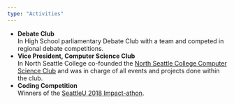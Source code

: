 ```yaml
---
type: "Activities"
---
```

* **Debate Club** <br>
In High School parliamentary Debate Club
with a team and competed in regional debate
competitions. 
* **Vice President, Computer Science Club** <br>
In North Seattle College co-founded the <a href="https://northseattle.edu/campus-life/student-clubs" target="_blank">North Seattle College Computer Science Club</a> 
and was in charge of all events and projects done within the club. 
* **Coding Competition** <br>
Winners of the <a href= "https://seattlespectator.com/2018/10/18/seattle-u-hosts-first-ever-impactathon/" target="_blank">SeattleU 2018 Impact-athon</a>.